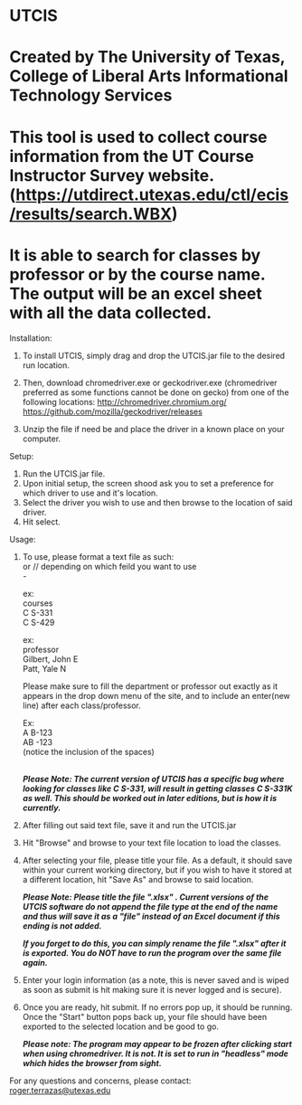 # UTCIS
# Created by The University of Texas, College of Liberal Arts Informational Technology Services
# This tool is used to collect course information from the UT Course Instructor Survey website. (https://utdirect.utexas.edu/ctl/ecis/results/search.WBX)
# It is able to search for classes by professor or by the course name. The output will be an excel sheet with all the data collected.

Installation:
1. To install UTCIS, simply drag and drop the UTCIS.jar file to the desired run location. 
2. Then, download chromedriver.exe or geckodriver.exe (chromedriver preferred as some functions cannot be done on gecko) from one of the following locations:
	http://chromedriver.chromium.org/
	https://github.com/mozilla/geckodriver/releases

3. Unzip the file if need be and place the driver in a known place on your computer.

Setup:
1. Run the UTCIS.jar file. 
2. Upon initial setup, the screen shood ask you to set a preference for which driver to use and it's location.
3. Select the driver you wish to use and then browse to the location of said driver.
4. Hit select.

Usage:
1. To use, please format a text file as such:<br />
	<courses> or <professor> // depending on which feild you want to use<br />
	<dept>-<class num><br />
	
	ex:<br />
	courses<br />
	C S-331<br />
	C S-429<br />
	
	ex:<br />
	professor<br />
	Gilbert, John E<br />
	Patt, Yale N<br />

	Please make sure to fill the department or professor out exactly as it appears in the drop down 	menu of the site, and to include an enter(new line) after each class/professor.
	
	Ex:<br />
	A B-123<br />
	AB -123 <br />
	(notice the inclusion of the spaces)<br />
	
	<br />***Please Note: The current version of UTCIS has a specific bug where looking for classes like C S-331, will result in getting classes C S-331K as well. This should be worked out in later editions, but is how it is currently.***

2. After filling out said text file, save it and run the UTCIS.jar
3. Hit "Browse" and browse to your text file location to load the classes.
4. After selecting your file, please title your file. As a default, it should save within your current working directory, but if you wish to have it stored at a different location, hit "Save As" and browse to said location.

	***Please Note: Please title the file "<name>.xlsx" . Current versions of the UTCIS software do not append the file type at the end of the name and thus will save it as a "file" instead of an Excel document if this ending is not added.***

	***If you forget to do this, you can simply rename the file "<name>.xlsx" after it is exported. You do NOT have to run the program over the same file again.***
5. Enter your login information (as a note, this is never saved and is wiped as soon as submit is hit making sure it is never logged and is secure).
6. Once you are ready, hit submit. If no errors pop up, it should be running. Once the "Start" button pops back up, your file should have been exported to the selected location and be good to go.
	
	***Please note: The program may appear to be frozen after clicking start when using chromedriver. It is not. It is set to run in "headless" mode which hides the browser from sight.***

For any questions and concerns, please contact: roger.terrazas@utexas.edu
